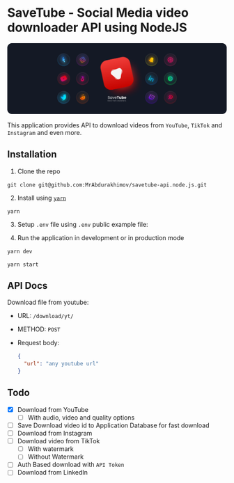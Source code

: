 # SaveTube - Social Media video downloader API using NodeJS

![Banner](./public/src/img/header.png "saveTube Banner")

This application provides API to download videos from `YouTube`, `TikTok` and `Instagram` and even more.

## Installation

1. Clone the repo

```git
git clone git@github.com:MrAbdurakhimov/savetube-api.node.js.git
```

2. Install using [`yarn`](https://yarnpkg.com/getting-started/install)

```yarn
yarn
```

3. Setup `.env` file using `.env` public example file:

4. Run the application in development or in production mode

```yarn
yarn dev
```

```yarn
yarn start
```

## API Docs

Download file from youtube:

- URL: `/download/yt/`
- METHOD: `POST`
- Request body:

  ```JSON
  {
    "url": "any youtube url"
  }
  ```

## Todo

- [x] Download from YouTube
  - [ ] With audio, video and quality options
- [ ] Save Download video id to Application Database for fast download
- [ ] Download from Instagram
- [ ] Download video from TikTok
  - [ ] With watermark
  - [ ] Without Watermark
- [ ] Auth Based download with `API Token`
- [ ] Download from LinkedIn
